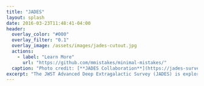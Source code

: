 ```yaml
---
title: "JADES"
layout: splash
date: 2016-03-23T11:48:41-04:00
header:
  overlay_color: "#000"
  overlay_filter: "0.1"
  overlay_image: /assets/images/jades-cutout.jpg
  actions:
    - label: "Learn More"
      url: "https://github.com/mmistakes/minimal-mistakes/"
  caption: "Photo credit: [**JADES Collaboration**](https://jades-survey.github.io)"
excerpt: "The JWST Advanced Deep Extragalactic Survey (JADES) is exploring the universe of high-redshift galaxies using the transformative opportunity of the James Webb Space Telescope."
---
```

